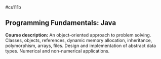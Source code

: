 #cs111b

## Programming Fundamentals: Java

<b>Course description:</b>  An object-oriented approach to problem solving. Classes, objects, references, dynamic memory allocation, inheritance, polymorphism, arrays, files. Design and implementation of abstract data types. Numerical and non-numerical applications.
